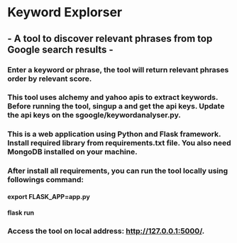 # Keyword Explorser
## - A tool to discover relevant phrases from top Google search results - 
### Enter a keyword or phrase, the tool will return relevant phrases order by relevant score.
### This tool uses alchemy and yahoo apis to extract keywords. Before running the tool, singup a and get the api keys. Update the api keys on the sgoogle/keywordanalyser.py.
### This is a web application using Python and Flask framework. Install required library from requirements.txt file. You also need MongoDB installed on your machine.
### After install all requirements, you can run the tool locally using followings command:
#### export FLASK_APP=app.py
#### flask run
### Access the tool on local address: http://127.0.0.1:5000/.